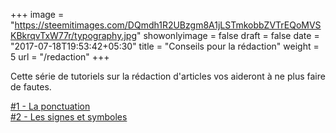 +++
image = "https://steemitimages.com/DQmdh1R2UBzgm8A1jLSTmkobbZVTrEQoMVSKBkrqvTxW77r/typography.jpg"
showonlyimage = false
draft = false
date = "2017-07-18T19:53:42+05:30"
title = "Conseils pour la rédaction"
weight = 5
url = "/redaction"
+++

Cette série de tutoriels sur la rédaction d'articles vos aideront à ne plus faire de fautes.

<!--more-->

[#1 - La ponctuation](https://steemit.com/fr/@corsica/tuto-typographie-n-1-la-ponctuation)  
[#2 - Les signes et symboles](https://steemit.com/fr/@corsica/tuto-typographie-n-2-les-signes-et-symboles)